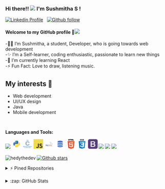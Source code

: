 ### Hi there!! <img src="https://media.giphy.com/media/hvRJCLFzcasrR4ia7z/giphy.gif" width="25px"> I'm Sushmitha S !
<a href="www.linkedin.com/in/sushmithas99"><img src="https://img.shields.io/badge/linkedin-%230077B5.svg?&style=for-the-badge&logo=linkedin&logoColor=white" alt="Linkedin Profile"/></a> &nbsp;
<a href="https://github.com/sushmithas99"><img src="https://img.shields.io/badge/follow-%23100000.svg?&style=for-the-badge&logo=github&logoColor=white" alt="Github follow"/></a>


#### Welcome to my GitHub profile 🥰<img src="https://i.gifer.com/origin/1b/1bd0beed94cd20963e877d1b2114e60f_w200.webp" width="70px">
-👩‍💻 I’m Sushmitha, a student, Developer, who is going towards web development
<br/>
-✨ I’m a Self-learner, coding enthusiastic, passionate to learn new things 
<br/>
-🌱 I’m currently learning React 
<br/>
-⚡ Fun Fact: Love to draw, listening music.

## My interests 💙
* Web development
* UI/UX design 
* Java
* Mobile development
<br/>

**Languages and Tools:**  

<code><img height="30" src="https://simpleicons.org/icons/java.svg"></code>
<code><img height="30" src="https://raw.githubusercontent.com/github/explore/80688e429a7d4ef2fca1e82350fe8e3517d3494d/topics/python/python.png"></code>
<code><img height="30" src="https://raw.githubusercontent.com/github/explore/80688e429a7d4ef2fca1e82350fe8e3517d3494d/topics/c/c.png"></code>
<code><img height="30" src="https://raw.githubusercontent.com/github/explore/80688e429a7d4ef2fca1e82350fe8e3517d3494d/topics/javascript/javascript.png"></code>
<code><img height="30" src="https://raw.githubusercontent.com/github/explore/80688e429a7d4ef2fca1e82350fe8e3517d3494d/topics/mysql/mysql.png"></code>
<code><img height="30" src="https://raw.githubusercontent.com/github/explore/80688e429a7d4ef2fca1e82350fe8e3517d3494d/topics/sql/sql.png"></code>
<code><img height="30" src="https://raw.githubusercontent.com/github/explore/80688e429a7d4ef2fca1e82350fe8e3517d3494d/topics/html/html.png"></code>
<code><img height="30" src="https://raw.githubusercontent.com/github/explore/80688e429a7d4ef2fca1e82350fe8e3517d3494d/topics/css/css.png"></code>
<code><img height="30" src="https://raw.githubusercontent.com/github/explore/80688e429a7d4ef2fca1e82350fe8e3517d3494d/topics/bootstrap/bootstrap.png"></code>
<code><img height="30" src="https://devicon.dev/devicon.git/icons/photoshop/photoshop-plain.svg"></code>
<code><img height="30" src="https://simpleicons.org/icons/adobexd.svg"></code>
<code><img height="30" src="https://devicon.dev/devicon.git/icons/visualstudio/visualstudio-plain.svg"></code>
<br/>
<br/>
<img src="https://komarev.com/ghpvc/?username=sushmithas99" alt="hedythedev"/> 
<a href="https://github.com/sushmithas99"><img src="https://img.shields.io/github/stars/sushmithas99?color=blue&style=flat-box&logo=github" alt="Github stars"/></a>

<details>
     <br/>
<summary>⚡ Pined Repositories</summary>
     
[![ReadMe Card](https://github-readme-stats.vercel.app/api/pin/?username=sushmithas99&repo=Sushmitha-S-Portfolio&show_icons=true&theme=chartreuse-dark)](https://github.com/sushmithas99/Sushmitha-S-Portfolio)
[![ReadMe Card](https://github-readme-stats.vercel.app/api/pin/?username=sushmithas99&repo=sushmithas99&show_icons=true&theme=chartreuse-dark)](https://github.com/sushmithas99/sushmithas99)
[![ReadMe Card](https://github-readme-stats.vercel.app/api/pin/?username=sushmithas99&repo=Consumer_Complaints_Analysis&show_icons=true&theme=chartreuse-dark)](https://github.com/sushmithas99/Consumer_Complaints_Analysis)
[![ReadMe Card](https://github-readme-stats.vercel.app/api/pin/?username=sushmithas99&repo=COVID19_Data_Analysis&show_icons=true&theme=chartreuse-dark)](https://github.com/sushmithas99/COVID19_Data_Analysis)
[![ReadMe Card](https://github-readme-stats.vercel.app/api/pin/?username=sushmithas99&repo=Image-classification-using-CNN-with-CIFAR-10&show_icons=true&theme=chartreuse-dark)](https://github.com/sushmithas99/Image-classification-using-CNN-with-CIFAR-10)
[![ReadMe Card](https://github-readme-stats.vercel.app/api/pin/?username=sushmithas99&repo=Car-Rental-System&show_icons=true&theme=chartreuse-dark)](https://github.com/sushmithas99/Car-Rental-System)

 <br/>

</details>
<br/>
<details>
     <br/>
<summary>:zap: GitHub Stats</summary>
<center><img align="left" alt="sushmitha's GitHub Stats" src="https://github-readme-stats.codestackr.vercel.app/api?username=sushmithas99&show_icons=true&theme=radical" /></center>
 <br/>

</details>

<!--
**sushmithas99/sushmithas99** is a ✨ _special_ ✨ repository because its `README.md` (this file) appears on your GitHub profile.

Here are some ideas to get you started:

- 🔭 I’m currently working on ...
- 🌱 I’m currently learning ...
- 👯 I’m looking to collaborate on ...
- 🤔 I’m looking for help with ...
- 💬 Ask me about ...
- 📫 How to reach me: ...
- 😄 Pronouns: ...
- ⚡ Fun fact: ...
-->
